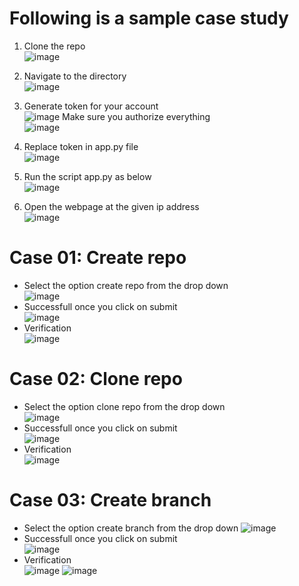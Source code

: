 # Following is a sample case study  

1. Clone the repo  
![image](https://github.com/psvkaushik/Group50_Proj2/assets/111774368/921b097c-864e-4f0c-8a78-a0dcf469d2cd)

2. Navigate to the directory  
![image](https://github.com/psvkaushik/Group50_Proj2/assets/111774368/46586835-1686-48a5-a5b5-0cf62e9e6d79)

3. Generate token for your account  
![image](https://github.com/psvkaushik/Group50_Proj2/assets/111774368/7acae669-8239-4814-8fbc-49b11848d1d2)
Make sure you authorize everything  
![image](https://github.com/psvkaushik/Group50_Proj2/assets/111774368/f7261459-a251-44ad-bfbb-db73697ee125)

4. Replace token in app.py file  
![image](https://github.com/psvkaushik/Group50_Proj2/assets/111774368/a7dc17e3-68ca-40bc-87ee-edab0bb94c16)

5. Run the script app.py as below  
![image](https://github.com/psvkaushik/Group50_Proj2/assets/111774368/664ae067-e1d9-4ed3-b053-ac0d480c3e27)

6. Open the webpage at the given ip address  
![image](https://github.com/psvkaushik/Group50_Proj2/assets/111774368/927dfaee-31cc-4ffc-ab60-111780ce18b9)

# Case 01: Create repo  
- Select the option create repo from the drop down  
![image](https://github.com/psvkaushik/Group50_Proj2/assets/111774368/5e78d86a-14ac-47f0-8ce5-440ec616d749)
- Successfull once you click on submit  
![image](https://github.com/psvkaushik/Group50_Proj2/assets/111774368/713134dc-055e-4470-930f-4b1227b53c8d)
- Verification  
![image](https://github.com/psvkaushik/Group50_Proj2/assets/111774368/8b7a5e86-b2db-4aa8-9611-412c04679084)

# Case 02: Clone repo  
- Select the option clone repo from the drop down  
![image](https://github.com/psvkaushik/Group50_Proj2/assets/111774368/18fa5814-1261-4e93-970e-d92353afe403)
- Successfull once you click on submit   
![image](https://github.com/psvkaushik/Group50_Proj2/assets/111774368/5b4d1e57-a59d-4e72-adf9-5ae5b78723b3)
- Verification  
![image](https://github.com/psvkaushik/Group50_Proj2/assets/111774368/7761a57d-2617-4ac7-baeb-bf9d276cbe64)

# Case 03: Create branch  
- Select the option create branch from the drop down 
![image](https://github.com/psvkaushik/Group50_Proj2/assets/111774368/b2b8bd30-f174-4d3d-90c6-2c366001602f)
- Successfull once you click on submit  
![image](https://github.com/psvkaushik/Group50_Proj2/assets/111774368/fc0234d3-a464-4563-91d8-f51226cb76f9)
- Verification  
![image](https://github.com/psvkaushik/Group50_Proj2/assets/111774368/19094558-04e3-4955-8ddb-1c6a001e7007)
![image](https://github.com/psvkaushik/Group50_Proj2/assets/111774368/7a104311-b599-42a8-bb08-825eb7e0d689)
